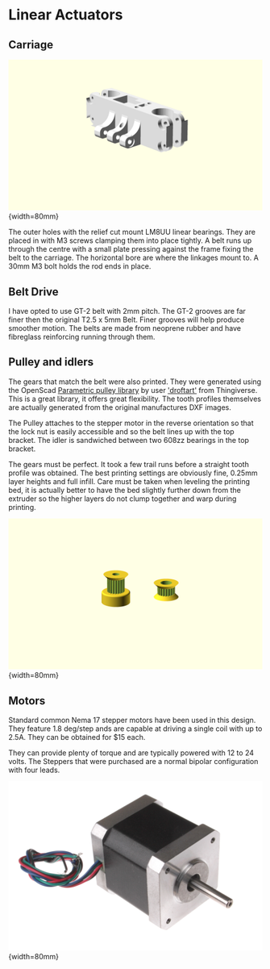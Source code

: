 Linear Actuators
================

Carriage
--------
![Carriage](carriage.png){width=80mm}

The outer holes with the relief cut mount LM8UU linear bearings. They are placed in with M3 screws clamping them into place tightly. A belt runs up through the centre with a small plate pressing against the frame fixing the belt to the carriage. The horizontal bore are where the linkages mount to. A 30mm M3 bolt holds the rod ends in place.

Belt Drive
----------
I have opted to use GT-2 belt with 2mm pitch. The GT-2 grooves are far finer then the original T2.5 x 5mm Belt. Finer grooves will help produce smoother motion. The belts are made from neoprene rubber and have  fibreglass reinforcing running through them.

Pulley and idlers
-----
The gears that match the belt were also printed. They were generated using the OpenScad [Parametric pulley library](http://www.thingiverse.com/thing:16627) by user ['droftart'](http://www.thingiverse.com/droftarts/designs) from Thingiverse. This is a great library, it offers great flexibility. The tooth profiles themselves are actually generated from the original manufactures DXF images.

The Pulley attaches to the stepper motor in the reverse orientation so that the lock nut is easily accessible and so the belt lines up with the top bracket. The idler is sandwiched between two 608zz bearings in the top bracket.

The gears must be perfect. It took a few trail runs before a straight tooth profile was obtained. The best printing settings are obviously fine, 0.25mm layer heights and full infill. Care must be taken when leveling the printing bed, it is actually better to have the bed slightly further down from the extruder so the higher layers do not clump together and warp during printing. 

![Gear and idler](gear.png){width=80mm}

Motors
------
Standard common Nema 17 stepper motors have been used in this design. They feature 1.8 deg/step ands are capable at driving a single coil with up to 2.5A. They can be obtained for $15 each.

They can provide plenty of torque and are typically powered with 12 to 24 volts. The Steppers that were purchased are a normal bipolar configuration with four leads. 

![Nema 17 Stepper Motor](Nema_17_Stepper_Motor.jpg){width=80mm}


